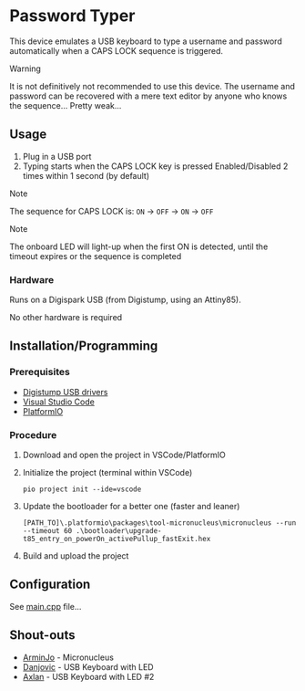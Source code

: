 # Password Typer

This device emulates a USB keyboard to type a username and password automatically when a CAPS LOCK sequence is triggered.

> [!WARNING]
> It is not definitively not recommended to use this device.
> The username and password can be recovered with a mere text editor by anyone who knows the sequence...
> Pretty weak...

## Usage

1. Plug in a USB port
2. Typing starts when the CAPS LOCK key is pressed Enabled/Disabled 2 times within 1 second (by default)

> [!NOTE]
> The sequence for CAPS LOCK is: `ON` -> `OFF` -> `ON` -> `OFF`

> [!NOTE]
> The onboard LED will light-up when the first ON is detected, until the timeout expires or the sequence is completed

### Hardware

Runs on a Digispark USB (from Digistump, using an Attiny85).

No other hardware is required

## Installation/Programming

### Prerequisites
- [Digistump USB drivers](https://github.com/digistump/DigistumpArduino/releases/download/1.6.7/Digistump.Drivers.zip)
- [Visual Studio Code](https://code.visualstudio.com/)
- [PlatformIO](https://platformio.org/)

### Procedure

1. Download and open the project in VSCode/PlatformIO

1. Initialize the project (terminal within VSCode)
   ```shell
   pio project init --ide=vscode
   ```

1. Update the bootloader for a better one (faster and leaner)
   ```shell
   [PATH_TO]\.platformio\packages\tool-micronucleus\micronucleus --run --timeout 60 .\bootloader\upgrade-t85_entry_on_powerOn_activePullup_fastExit.hex
   ```

1. Build and upload the project

## Configuration

See [main.cpp](./src/main.cpp) file...

## Shout-outs
 - [ArminJo](https://github.com/ArminJo/micronucleus-firmware) - Micronucleus
 - [Danjovic](https://github.com/Danjovic/DigistumpArduino/tree/master/digistump-avr/libraries/DigisparkKeyboard) - USB Keyboard with LED
 - [Axlan](https://github.com/axlan/haunted_doll/tree/main) - USB Keyboard with LED #2
